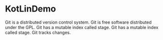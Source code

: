 # KotLinDemo
Git is a distributed version control system.
Git is free software distributed under the GPL.
Git has a mutable index called stage.
Git has a mutable index called stage.
Git tracks changes.